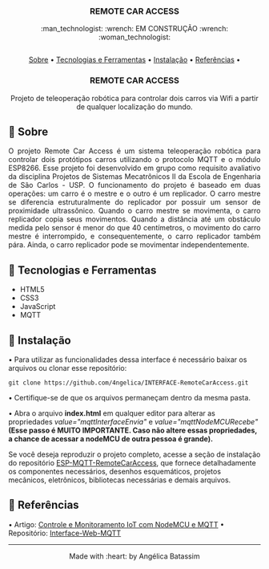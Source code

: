  <h3 align="center">REMOTE CAR ACCESS</h3>

  <p align="center">
   :man_technologist: :wrench: EM CONSTRUÇÃO :wrench: :woman_technologist: 
  </p>


<p align="center">
  <img  src="">
</p>

 <p align="center">
    <a href="#RemoteCarAccess_about">Sobre</a> • 
    <a href="#RemoteCarAccess_techs">Tecnologias e Ferramentas</a> • 
    <a href="#RemoteCarAccess_install">Instalação</a> • 
    <a href="#RemoteCarAccess_ref">Referências</a> •
    <h3 align="center">REMOTE CAR ACCESS</h3>

  <p align="center">
    Projeto de teleoperação robótica para controlar dois carros via Wifi a partir de qualquer localização do mundo.  
  </p>


## :pushpin: Sobre
<p align="justify" id="RemoteCarAccess_about">
   O projeto Remote Car Access é um sistema teleoperação robótica para controlar dois protótipos carros utilizando o protocolo MQTT e o módulo ESP8266. Esse projeto foi desenvolvido em grupo como requisito avaliativo da disciplina Projetos de Sistemas Mecatrônicos II da Escola de Engenharia de São Carlos - USP. O funcionamento do projeto é baseado em duas operações: um carro é o mestre e o outro é um replicador. O carro mestre se diferencia estruturalmente do replicador por possuir um sensor de proximidade ultrassônico. 
   Quando o carro mestre se movimenta, o carro replicador copia seus movimentos. Quando a distância até um obstáculo medida pelo sensor é menor do que 40 centímetros, o movimento do carro mestre é interrompido, e consequentemente, o carro replicador também pára. Ainda, o carro replicador pode se movimentar independentemente. 
</p>

## :pushpin: Tecnologias e Ferramentas
<ul id="RemoteCarAccess_techs">
    <li>HTML5</li>
    <li>CSS3</li>
    <li>JavaScript</li> 
    <li>MQTT</li> 
</ul>  

## :pushpin: Instalação
<p id="RemoteCarAccess_install">

• Para utilizar as funcionalidades dessa interface é necessário baixar os arquivos ou clonar esse repositório:

`git clone https://github.com/4ngelica/INTERFACE-RemoteCarAccess.git `

• Certifique-se de que os arquivos permaneçam dentro da mesma pasta.

• Abra o arquivo <b>index.html</b> em qualquer editor para alterar as propriedades <i>value="mqttInterfaceEnvia"</i> e <i>value="mqttNodeMCURecebe"</i> <b>(Esse passo é MUITO IMPORTANTE. Caso não altere essas propriedades, a chance de acessar a nodeMCU de outra pessoa é grande).</b>

Se você deseja reproduzir o projeto completo, acesse a seção de instalação do repositório <a href="https://github.com/4ngelica/ESP-MQTT-RemoteCarAccess">ESP-MQTT-RemoteCarAccess</a>, que fornece detalhadamente os componentes necessários, desenhos esquemáticos, projetos mecânicos, eletrônicos, bibliotecas necessárias e demais arquivos.</p>

## :pushpin: Referências
<p id="RemoteCarAccess_ref">
 • Artigo: <a href="https://www.filipeflop.com/blog/controle-monitoramento-iot-nodemcu-e-mqtt/ ">Controle e Monitoramento IoT com NodeMCU e MQTT</a> 
 • Repositório: <a href="https://github.com/filipeflop/Interface-Web-MQTT">Interface-Web-MQTT</a>

</p>

<footer>
    <hr></hr>
<p align="center">
Made with :heart: by Angélica Batassim
</p>
</footer> 
